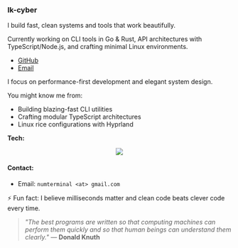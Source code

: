    <!-- # Listen up, mortals 🧪

*"I'm gonna need you to take your slow, bloated code and shove it waaaaay up your... repository."*

Look, I don't have time to explain why your framework choice is terrible, but I'll build you something that actually works.

I'm a **systems enthusiast** who builds things the right way:
- ⚡ **Lightning fast**
- ⚙️ **Elegantly modular** 
- 💅 **Beautifully engineered**

If it's **low-level**, **performance-tuned**, or **aesthetic as hell**, I'm obsessed with it.

*No shortcuts. No compromises. No exceptions.*

---

## 🔥 What Drives Me

The intersection of **performance** and **beauty**:
- 🛠️ Crafting **efficient tools** that make dev workflows feel like magic
- 🧩 Building **modular architectures** with clean, well-documented code *(I actually write good comments)*
- 🎨 Designing **gorgeous Linux environments** — Hyprland, Waybar, and customized Neovim in perfect harmony
- ⚡ **Zero-compromise performance** — because milliseconds matter

I don't just code. I **engineer experiences**.

---

## 🛠️ Arsenal

<p align="center">
  <a href="https://skillicons.dev">
    <img src="https://skillicons.dev/icons?i=rust,go,typescript,nodejs,react,nextjs,linux,neovim" />
  </a>
</p>

*Languages that spark joy, tools that feel like extensions of thought.*

---

## 🚀 Currently Crafting

- ⚙️ **Blazing-fast CLI tools** in Go & Rust *(because waiting is for compilers)*
- 📦 **API-first architectures** with TypeScript, Node.js, and React/Next.js
- 🎨 **Minimal, aesthetic Linux rices** with Hyprland & Waybar
- ✨ **Neovim configurations** that feel like coming home

---

## 💎 Core Values

```
Clean code > Clever code
Modularity > Monoliths  
Performance > Convenience
Beauty > "It works"
Quality > Quantity
Standards > Shortcuts
```

---

## 📡 Connect

<p align="center">
  <a href="https://github.com/Ik-cyber">
    <img src="https://img.shields.io/badge/GitHub-000000?style=for-the-badge&logo=github&logoColor=white&labelColor=000000&color=1a1a1a" alt="GitHub" />
  </a>
  &nbsp;&nbsp;
  <a href="mailto:numterminal@gmail.com">
    <img src="https://img.shields.io/badge/Email-000000?style=for-the-badge&logo=gmail&logoColor=white&labelColor=000000&color=1a1a1a" alt="Email" />
  </a>
</p>

---

<p align="center">
  <i>"The details are not the details. They make the design."</i><br>
  <sub>— Excellence isn't negotiable</sub>
</p>

---

<!--- Optional GitHub Stats Section -->
<!-- 
<p align="center">
  <img src="https://github-readme-stats.vercel.app/api?username=Ik-cyber&theme=dark&show_icons=true&hide_border=true&count_private=true" alt="GitHub Stats">
</p>
<p align="center">
  <img src="https://github-readme-stats.vercel.app/api/top-langs/?username=Ik-cyber&layout=compact&theme=dark&hide_title=true&hide_border=true" alt="Top Languages">
</p>
<p align="center">
  <img src="https://github-readme-streak-stats.herokuapp.com/?user=Ik-cyber&theme=dark&hide_border=true" alt="GitHub Streak">
</p>

> *"Morty, greatness isn’t some microwave meal you zap for 30 seconds. It’s a slow-cook disaster – full of failures, cronenberg dimensions, and maybe a little interdimensional whiskey. But every screw-up? That’s just part of the recipe. So to everyone who says we can’t make it – physics, the Galactic Federation, your dad – we’ll show them what greatness looks like… one chaotic experiment at a time."*  
> — **Rick Sanchez**

-->
### Ik-cyber

I build fast, clean systems and tools that work beautifully.

Currently working on CLI tools in Go & Rust, API architectures with TypeScript/Node.js, and crafting minimal Linux environments.

- [GitHub](https://github.com/Ik-cyber)
- [Email](mailto:numterminal@gmail.com)

I focus on performance-first development and elegant system design.

You might know me from:
- Building blazing-fast CLI utilities
- Crafting modular TypeScript architectures  
- Linux rice configurations with Hyprland

**Tech:** 
<p align="center">
  <a href="https://skillicons.dev">
    <img src="https://skillicons.dev/icons?i=rust,go,typescript,nodejs,react,nextjs,linux,neovim" />
  </a>
</p>

#### Contact:
- Email: `numterminal <at> gmail.com`

⚡ Fun fact: I believe milliseconds matter and clean code beats clever code every time.


> *"The best programs are written so that computing machines can perform them quickly and so that human beings can understand them clearly."* 
> — **Donald Knuth**
